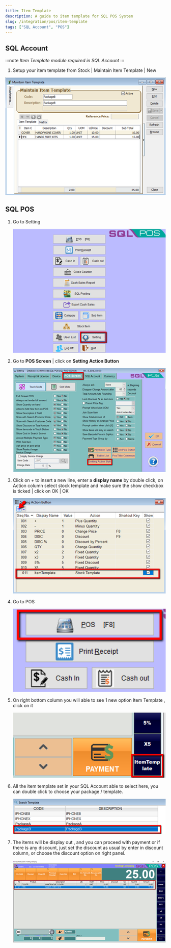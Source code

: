 ```yaml
---
title: Item Template
description: A guide to item template for SQL POS System
slug: /integration/pos/item-template
tags: ["SQL Account", "POS"]
---
```


## SQL Account

:::note
*Item Template module required in SQL Account*
:::

1. Setup your item template from Stock | Maintain Item Template | New

![1](../../../static/img/integration/pos/item-template/1.png)

## SQL POS

1. Go to Setting

    ![2](../../../static/img/integration/pos/item-template/2.png)

2. Go to **POS Screen** | click on **Setting Action Button**

    ![3](../../../static/img/integration/pos/item-template/3.png)

3. Click on + to insert a new line, enter a **display name** by double click, on Action column select stock template and make sure the show checkbox is ticked | click on OK | OK

    ![4](../../../static/img/integration/pos/item-template/4.png)

4. Go to POS

    ![5](../../../static/img/integration/pos/item-template/5.png)

5. On right bottom column you will able to see 1 new option Item Template , click on it

    ![6](../../../static/img/integration/pos/item-template/6.png)

6. All the item template set in your SQL Account able to select here, you can double click to choose your package / template.

    ![7](../../../static/img/integration/pos/item-template/7.png)

7. The items will be display out , and you can proceed with payment or if there is any discount, just set the discount as usual by enter in discount column, or choose the discount option on right panel.

    ![8](../../../static/img/integration/pos/item-template/8.png)
